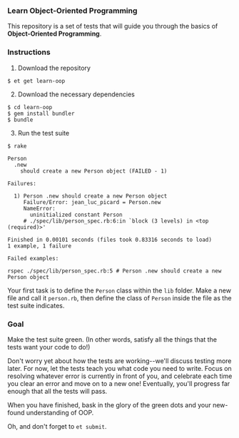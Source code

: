 ### Learn Object-Oriented Programming

This repository is a set of tests that will guide you through the basics of **Object-Oriented Programming**.

### Instructions

1) Download the repository

```no-highlight
$ et get learn-oop
```

2) Download the necessary dependencies

```no-highlight
$ cd learn-oop
$ gem install bundler
$ bundle
```

3) Run the test suite

```no-highlight
$ rake

Person
  .new
    should create a new Person object (FAILED - 1)

Failures:

  1) Person .new should create a new Person object
     Failure/Error: jean_luc_picard = Person.new
     NameError:
       uninitialized constant Person
     # ./spec/lib/person_spec.rb:6:in `block (3 levels) in <top (required)>'

Finished in 0.00101 seconds (files took 0.83316 seconds to load)
1 example, 1 failure

Failed examples:

rspec ./spec/lib/person_spec.rb:5 # Person .new should create a new Person object
```

Your first task is to define the `Person` class within the `lib` folder. Make a new file and call it `person.rb`, then define the class of `Person` inside the file as the test suite indicates.


### Goal

Make the test suite green. (In other words, satisfy all the things that the tests want your code to do!)

Don't worry yet about how the tests are working--we'll discuss testing more later. For now, let the tests teach you what code you need to write. Focus on resolving whatever error is currently in front of you, and celebrate each time you clear an error and move on to a new one! Eventually, you'll progress far enough that all the tests will pass.

When you have finished, bask in the glory of the green dots and your new-found understanding of OOP.

Oh, and don't forget to `et submit`.
